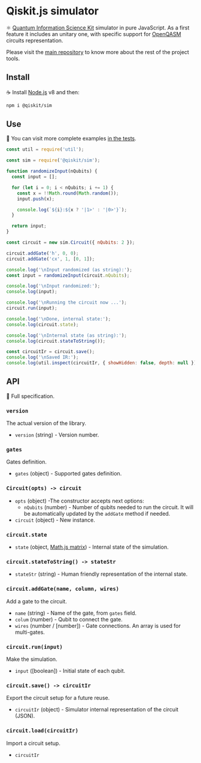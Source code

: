 # Qiskit.js simulator

:atom_symbol: [Quantum Information Science Kit](https://developer.ibm.com/open/openprojects/qiskit) simulator in pure JavaScript. As a first feature it includes an unitary one, with specific support for [OpenQASM](https://github.com/IBM/qisim.js-openqasm) circuits representation.

Please visit the [main repository](https://github.com/Qiskit/qiskit-js) to know more about the rest of the project tools.

## Install

:coffee: Install [Node.js](https://nodejs.org/download) v8 and then:

```sh
npm i @qiskit/sim
```

## Use

:pencil: You can visit more complete examples [in the tests](./test).

```js
const util = require('util');

const sim = require('@qiskit/sim');

function randomizeInput(nQubits) {
  const input = [];

  for (let i = 0; i < nQubits; i += 1) {
    const x = !!Math.round(Math.random());
    input.push(x);

    console.log(`${i}:${x ? '|1>' : '|0>'}`);
  }

  return input;
}

const circuit = new sim.Circuit({ nQubits: 2 });

circuit.addGate('h', 0, 0);
circuit.addGate('cx', 1, [0, 1]);

console.log('\nInput randomized (as string):');
const input = randomizeInput(circuit.nQubits);

console.log('\nInput randomized:');
console.log(input);

console.log('\nRunning the circuit now ...');
circuit.run(input);

console.log('\nDone, internal state:');
console.log(circuit.state);

console.log('\nInternal state (as string):');
console.log(circuit.stateToString());

const circuitIr = circuit.save();
console.log('\nSaved IR:');
console.log(util.inspect(circuitIr, { showHidden: false, depth: null }));
```

## API

:eyes: Full specification.

### `version`

The actual version of the library.

* `version` (string) - Version number.

### `gates`

Gates definition.

* `gates` (object) - Supported gates definition.

### `Circuit(opts) -> circuit`

* `opts` (object) -The constructor accepts next options:
  * `nQubits` (number) - Number of qubits needed to run the circuit. It will be automatically updated by the `addGate` method if needed.
* `circuit` (object) - New instance.

### `circuit.state`

* `state` (object, [Math.js matrix](http://mathjs.org/docs/datatypes/matrices.html)) - Internal state of the simulation.

### `circuit.stateToString() -> stateStr`

* `stateStr` (string) - Human friendly representation of the internal state.

### `circuit.addGate(name, column, wires)`

Add a gate to the circuit.

* `name` (string) - Name of the gate, from `gates` field.
* `colum` (number) - Qubit to connect the gate.
* `wires` (number / [number]) - Gate connections. An array is used for multi-gates.

### `circuit.run(input)`

Make the simulation.

* `input` ([boolean]) - Initial state of each qubit.

### `circuit.save() -> circuitIr`

Export the circuit setup for a future reuse.

* `circuitIr` (object) - Simulator internal representation of the circuit (JSON).

### `circuit.load(circuitIr)`

Import a circuit setup.

* `circuitIr`
